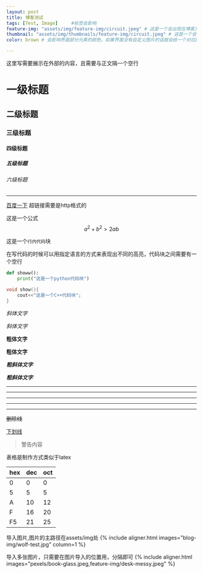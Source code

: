```yaml
---
layout: post
title: 博客测试
tags: [Test, Image]     #标签会影响
feature-img: "assets/img/feature-img/circuit.jpeg" # 这是一个会出现在博客文章内部的图片
thumbnail: "assets/img/thumbnails/feature-img/circuit.jpeg" # 这是一个会出现在博客外部的图片
color: brown # 会影响界面部分元素的颜色，如果界面没有自定义图片的话就会给一个对应颜色的图片

---
```


这里写需要展示在外部的内容，且需要与正文隔一个空行

# 一级标题
## 二级标题
### 三级标题
#### 四级标题
##### 五级标题
###### 六级标题
---

[百度一下](https://www.baidu.com) 超链接需要是http格式的

这是一个公式 $$ a^2+b^2 > 2ab $$

这是一个`行内代码`块

在写代码的时候可以用指定语言的方式来表现出不同的高亮，代码块之间需要有一个空行
```python
def showw():
    print("这是一个python代码块")
```

```c++
void show(){
    cout<<"这是一个C++代码块";
}
```

*斜体文字*

_斜体文字_

**粗体文字**

__粗体文字__

***粗斜体文字***

___粗斜体文字___


***
* * *
******
- - -
------

~~删除线~~

<u>下划线</u>

> 警告内容

表格是制作方式类似于latex

| hex | dec | oct |
| -   | -   | -   |
| 0   | 0   | 0   |
| 5   | 5   | 5   |
| A   | 10  | 12  |
| F   | 16  | 20  |
| F5  | 21  | 25  |

导入图片,图片的主路径在assets/img处
{% include aligner.html images="blog-img/wolf-test.jpg" column=1 %}

导入多张图片，只需要在图片导入的位置用，分隔即可
{% include aligner.html images="pexels/book-glass.jpeg,feature-img/desk-messy.jpeg" %}